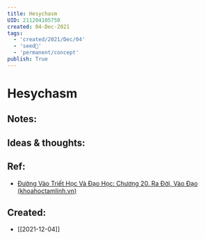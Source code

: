 ```yaml
---
title: Hesychasm
UID: 211204105750
created: 04-Dec-2021
tags:
  - 'created/2021/Dec/04'
  - 'seed🥜'
  - 'permanent/concept'
publish: True
---
```

# Hesychasm

## Notes:


## Ideas & thoughts:

## Ref:
- [Đường Vào Triết Học Và Đạo Học: Chương 20. Ra Đời, Vào Đạo (khoahoctamlinh.vn)](https://khoahoctamlinh.vn/sach-tam-linh/duong-vao-triet-hoc-va-dao-hoc-chuong-20-ra-doi-vao-dao-3138.html)

## Created:
- [[2021-12-04]]
